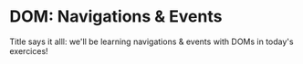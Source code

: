 # DOM: Navigations & Events

Title says it alll: we'll be learning navigations &amp; events with DOMs in today's exercices! 
